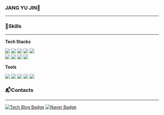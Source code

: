 ### JANG YU JIN👋
-----------------------

### 🐥Skills
-----------------------
**Tech Stacks**
<div>
<img src="https://img.shields.io/badge/JAVA-007396?style=for-the-badge&logo=java&logoColor=white">
<img src="https://img.shields.io/badge/Spring-6DB33F?style=for-the-badge&logo=Spring&logoColor=white">
<!--<img src="https://img.shields.io/badge/JSP-EF2D5E?style=for-the-badge&logo=JSP&logoColor=white">--!>
<img src="https://img.shields.io/badge/Spring_Boot-000B1D?style=for-the-badge&logo=Spring&logoColor=white">
<img src="https://img.shields.io/badge/oracle-F80000?style=for-the-badge&logo=oracle&logoColor=white">
<img src="https://img.shields.io/badge/jquery-0769AD?style=for-the-badge&logo=jquery&logoColor=white">
</div>
<div>
<img src="https://img.shields.io/badge/html5-E34F26?style=for-the-badge&logo=html5&logoColor=white">
<img src="https://img.shields.io/badge/css3-1572B6?style=for-the-badge&logo=css3&logoColor=white">
<img src="https://img.shields.io/badge/javascript-F7DF1E?style=for-the-badge&logo=javascript&logoColor=black">
<img src="https://img.shields.io/badge/bootstrap-7952B3?style=for-the-badge&logo=bootstrap&logoColor=white">
</div>

**Tools**
<div>
<img src="https://img.shields.io/badge/Visual Studio Code-0099E5?style=for-the-badge&logo=Visual Studio Code&logoColor=white">
<img src="https://img.shields.io/badge/Eclipse IDE-071D49?style=for-the-badge&logo=Eclipse IDE&logoColor=white">
<img src="https://img.shields.io/badge/IntelliJ IDEA-FF9E0F?style=for-the-badge&logo=IntelliJ IDEA&logoColor=white">
<img src="https://img.shields.io/badge/github-181717?style=for-the-badge&logo=github&logoColor=white">
<img src="https://img.shields.io/badge/apache tomcat-F8DC75?style=for-the-badge&logo=apachetomcat&logoColor=white">
</div>

### 📬Contacts
-------------------------------------------

[![Tech Blog Badge](http://img.shields.io/badge/-Tech%20blog-black?style=flat-square&logo=velog&link=https://velog.io/@uzzin/)](https://velog.io/@uzzin/)
[![Naver Badge](https://img.shields.io/badge/Naver-03C75A?style=flat-square&logo=Naver&logoColor=white&link=mailto:yuhbn5164@naver.com)](mailto:yuhbn5164@naver.com)
